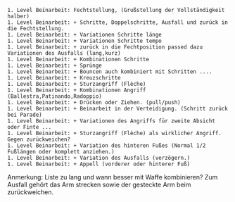 
    1. Level Beinarbeit: Fechtstellung, (Grußstellung der Vollständigkeit halber)
    1. Level Beinarbeit: + Schritte, Doppelschritte, Ausfall und zurück in die Fechtstellung.
    1. Level Beinarbeit: + Variationen Schritte länge
    1. Level Beinarbeit: + Variationen Schritte tempo
    1. Level Beinarbeit: + zurück in die Fechtposition passed dazu Variationen des Ausfalls (lang,kurz)
    1. Level Beinarbeit: + Kombinationen Schritte
    1. Level Beinarbeit: + Sprünge
    1. Level Beinarbeit: + Bouncen auch kombiniert mit Schritten ....
    1. Level Beinarbeit: + Kreuzschritte
    1. Level Beinarbeit: + Sturzangriff (Flèche)
    1. Level Beinarbeit: + Kombinationen Angriff (Ballestra,Patinando,Radoppio)
    1. Level Beinarbeit: + Drücken oder Ziehen. (pull/push)
    1. Level Beinarbeit: + Beinarbeit in der Verteidigung. (Schritt zurück bei Parade)
    1. Level Beinarbeit: + Variationen des Angriffs für zweite Absicht oder Finte ...
    1. Level Beinarbeit: + Sturzangriff (Flèche) als wirklicher Angriff. Gegen zurückweichen?
    1. Level Beinarbeit: + Variation des hinteren Fußes (Normal 1/2 Fußlängen oder komplett anziehen.)
    1. Level Beinarbeit: + Variation des Ausfalls (verzögern.)
    1. Level Beinarbeit: + Appell (vorderer oder hinterer Fuß)

Anmerkung: Liste zu lang und wann besser mit Waffe kombinieren? Zum Ausfall gehört das Arm strecken sowie der gesteckte Arm beim zurückweichen.
